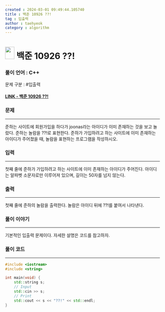 ```yaml
---
created : 2024-03-01 09:49:44.105740
title : 백준 10926 ??!
tag : 입출력
author : taehyeok
category : algorithm
---
```

# <img src="https://d2gd6pc034wcta.cloudfront.net/tier/1.svg" width="30" height="40"> 백준 10926 ??!


### 풀이 언어 : C++

문제 구분 : #입출력
#### [LINK - 백준 10926 ??!](https://www.acmicpc.net/problem/10926)

### 문제
<hr>

준하는 사이트에 회원가입을 하다가 joonas라는 아이디가 이미 존재하는 것을 보고 놀랐다. 준하는 놀람을 ??!로 표현한다. 준하가 가입하려고 하는 사이트에 이미 존재하는 아이디가 주어졌을 때, 놀람을 표현하는 프로그램을 작성하시오.

### 입력
<hr>

첫째 줄에 준하가 가입하려고 하는 사이트에 이미 존재하는 아이디가 주어진다. 아이디는 알파벳 소문자로만 이루어져 있으며, 길이는 50자를 넘지 않는다.
### 출력
<hr>

첫째 줄에 준하의 놀람을 출력한다. 놀람은 아이디 뒤에 ??!를 붙여서 나타낸다.
### 풀이 이야기
<hr>

기본적인 입출력 문제이다. 자세한 설명은 코드를 참고하자.

### 풀이 코드
<hr>

``` c++
#include <iostream>
#include <string>

int main(void) {
    std::string s;
    // Input
    std::cin >> s;
    // Print
    std::cout << s << "??!" << std::endl;
}
```
